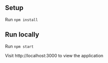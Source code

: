 ## Setup
Run ```npm install```

## Run locally
Run ```npm start```

Visit http://localhost:3000 to view the application
